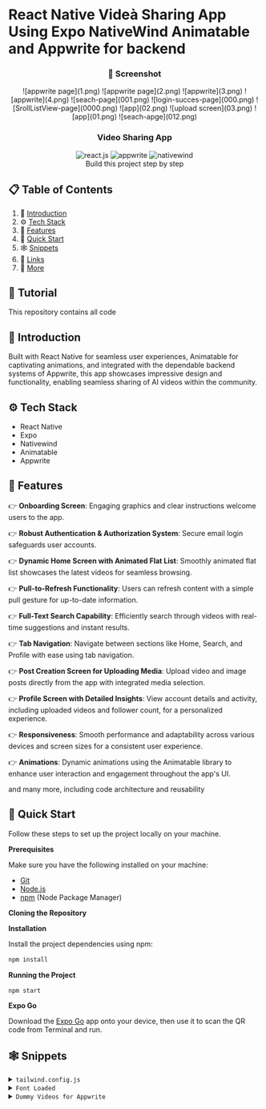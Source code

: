 # React Native Videà Sharing App Using Expo NativeWind Animatable and Appwrite for backend

<div align="center">
  <h3 align="center"> 📸 Screenshot</h3>
  ![appwrite page](1.png)
  ![appwrite page](2.png)
  ![appwrite](3.png)
  ![appwrite](4.png)
  ![seach-page](001.png)
  ![login-succes-page](000.png)
  ![SrollListView-page](0000.png)
  ![app](02.png)
  ![upload screen](03.png)
  ![app](01.png)
  ![seach-apge](012.png)

</div>

<div align="center">
  <h3 align="center">Video Sharing App</h3>
  <div>
    <img src="https://img.shields.io/badge/-React_Native-black?style=for-the-badge&logoColor=white&logo=react&color=61DAFB" alt="react.js" />
    <img src="https://img.shields.io/badge/-Appwrite-black?style=for-the-badge&logoColor=white&logo=appwrite&color=FD366E" alt="appwrite" />
    <img src="https://img.shields.io/badge/NativeWind-black?style=for-the-badge&logoColor=white&logo=tailwindcss&color=06B6D4" alt="nativewind" />
  </div>

   <div align="center">
     Build this project step by step
    </div>
</div>

## 📋 <a name="table">Table of Contents</a>

1. 🤖 [Introduction](#introduction)
2. ⚙️ [Tech Stack](#tech-stack)
3. 🔋 [Features](#features)
4. 🤸 [Quick Start](#quick-start)
5. 🕸️ [Snippets](#snippets)
6. 🔗 [Links](#links)
7. 🚀 [More](#more)

## 🚨 Tutorial

This repository contains all code

## <a name="introduction">🤖 Introduction</a>

Built with React Native for seamless user experiences, Animatable for captivating animations, and integrated with the dependable backend systems of Appwrite,
this app showcases impressive design and functionality, enabling seamless sharing of AI videos within the community.

## <a name="tech-stack">⚙️ Tech Stack</a>

-   React Native
-   Expo
-   Nativewind
-   Animatable
-   Appwrite

## <a name="features">🔋 Features</a>

👉 **Onboarding Screen**: Engaging graphics and clear instructions welcome users to the app.

👉 **Robust Authentication & Authorization System**: Secure email login safeguards user accounts.

👉 **Dynamic Home Screen with Animated Flat List**: Smoothly animated flat list showcases the latest videos for seamless browsing.

👉 **Pull-to-Refresh Functionality**: Users can refresh content with a simple pull gesture for up-to-date information.

👉 **Full-Text Search Capability**: Efficiently search through videos with real-time suggestions and instant results.

👉 **Tab Navigation**: Navigate between sections like Home, Search, and Profile with ease using tab navigation.

👉 **Post Creation Screen for Uploading Media**: Upload video and image posts directly from the app with integrated media selection.

👉 **Profile Screen with Detailed Insights**: View account details and activity, including uploaded videos and follower count, for a personalized experience.

👉 **Responsiveness**: Smooth performance and adaptability across various devices and screen sizes for a consistent user experience.

👉 **Animations**: Dynamic animations using the Animatable library to enhance user interaction and engagement throughout the app's UI.

and many more, including code architecture and reusability

## <a name="quick-start">🤸 Quick Start</a>

Follow these steps to set up the project locally on your machine.

**Prerequisites**

Make sure you have the following installed on your machine:

-   [Git](https://git-scm.com/)
-   [Node.js](https://nodejs.org/en)
-   [npm](https://www.npmjs.com/) (Node Package Manager)

**Cloning the Repository**

**Installation**

Install the project dependencies using npm:

```bash
npm install
```

**Running the Project**

```bash
npm start
```

**Expo Go**

Download the [Expo Go](https://expo.dev/go) app onto your device, then use it to scan the QR code from Terminal and run.

## <a name="snippets">🕸️ Snippets</a>

<details>
<summary><code>tailwind.config.js</code></summary>

```javascript
/** @type {import('tailwindcss').Config} */
module.exports = {
    content: ['./app/**/*.{js,jsx,ts,tsx}', './components/**/*.{js,jsx,ts,tsx}'],
    theme: {
        extend: {
            colors: {
                primary: '#161622',
                secondary: {
                    DEFAULT: '#FF9C01',
                    100: '#FF9001',
                    200: '#FF8E01',
                },
                black: {
                    DEFAULT: '#000',
                    100: '#1E1E2D',
                    200: '#232533',
                },
                gray: {
                    100: '#CDCDE0',
                },
            },
            fontFamily: {
                pthin: ['Poppins-Thin', 'sans-serif'],
                pextralight: ['Poppins-ExtraLight', 'sans-serif'],
                plight: ['Poppins-Light', 'sans-serif'],
                pregular: ['Poppins-Regular', 'sans-serif'],
                pmedium: ['Poppins-Medium', 'sans-serif'],
                psemibold: ['Poppins-SemiBold', 'sans-serif'],
                pbold: ['Poppins-Bold', 'sans-serif'],
                pextrabold: ['Poppins-ExtraBold', 'sans-serif'],
                pblack: ['Poppins-Black', 'sans-serif'],
            },
        },
    },
    plugins: [],
}
```

</details>

<details>
<summary><code>Font Loaded</code></summary>

```javascript
const [fontsLoaded, error] = useFonts({
    'Poppins-Black': require('../assets/fonts/Poppins-Black.ttf'),
    'Poppins-Bold': require('../assets/fonts/Poppins-Bold.ttf'),
    'Poppins-ExtraBold': require('../assets/fonts/Poppins-ExtraBold.ttf'),
    'Poppins-ExtraLight': require('../assets/fonts/Poppins-ExtraLight.ttf'),
    'Poppins-Light': require('../assets/fonts/Poppins-Light.ttf'),
    'Poppins-Medium': require('../assets/fonts/Poppins-Medium.ttf'),
    'Poppins-Regular': require('../assets/fonts/Poppins-Regular.ttf'),
    'Poppins-SemiBold': require('../assets/fonts/Poppins-SemiBold.ttf'),
    'Poppins-Thin': require('../assets/fonts/Poppins-Thin.ttf'),
})

useEffect(() => {
    if (error) throw error

    if (fontsLoaded) {
        SplashScreen.hideAsync()
    }
}, [fontsLoaded, error])

if (!fontsLoaded && !error) {
    return null
}
```

</details>

<details>
<summary><code>Dummy Videos for Appwrite</code></summary>

```javascript
const videos = [
    {
        title: 'Get inspired to code',
        thumbnail: 'https://i.ibb.co/tJBcX20/Appwrite-video.png',
        video: 'https://player.vimeo.com/video/949579770?h=897cd5e781',
        prompt: 'Create a motivating AI driven video aimed at inspiring coding enthusiasts with simple language',
    },
    {
        title: 'How AI Shapes Coding Future',
        thumbnail: 'https://i.ibb.co/Xkgk7DY/Video.png',
        video: 'https://player.vimeo.com/video/949581999?h=4672125b31',
        prompt: 'Picture the future of coding with AI. Show AR VR',
    },
    {
        title: "Dalmatian's journey through Italy",
        thumbnail: 'https://i.ibb.co/CBYzyKh/Video-1.png',
        video: 'https://player.vimeo.com/video/949582778?h=d60220d68d',
        prompt: 'Create a heartwarming video following the travels of dalmatian dog exploring beautiful Italy',
    },
    {
        title: 'Meet small AI friends',
        thumbnail: 'https://i.ibb.co/7XqVPVT/Photo-1677756119517.png',
        video: 'https://player.vimeo.com/video/949616422?h=d60220d68d',
        prompt: 'Make a video about a small blue AI robot blinking its eyes and looking at the screen',
    },
    {
        title: 'Find inspiration in Every Line',
        thumbnail: 'https://i.ibb.co/mGfCYJY/Video-2.png',
        video: 'https://player.vimeo.com/video/949617485?h=d60220d68d',
        prompt: 'A buy working on his laptop that sparks excitement for coding, emphasizing the endless possibilities and personal growth it offers',
    },
    {
        title: "Japan's Blossoming temple",
        thumbnail: 'https://i.ibb.co/3Y2Nk7q/Bucket-215.png',
        video: 'https://player.vimeo.com/video/949618057?h=d60220d68d',
        prompt: "Create a captivating video journey through Japan's Sakura Temple",
    },
    {
        title: "A Glimpse into Tomorrow's VR World",
        thumbnail: 'https://i.ibb.co/C5wXXf9/Video-3.png',
        video: 'https://player.vimeo.com/video/949620017?h=d60220d68d',
        prompt: 'An imaginative video envisioning the future of Virtual Reality',
    },
    {
        title: 'A World where Ideas Grow Big',
        thumbnail: 'https://i.ibb.co/DzXRfyr/Bucket-59038.png',
        video: 'https://player.vimeo.com/video/949620200?h=d60220d68d',
        prompt: 'Make a fun video about hackers and all the cool stuff they do with computers',
    },
]
```

</details>
